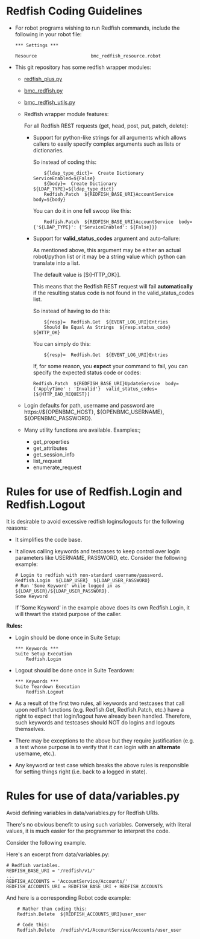 Redfish Coding Guidelines
=========================

-   For robot programs wishing to run Redfish commands, include the following in
    your robot file:

    ```
    *** Settings ***

    Resource                    bmc_redfish_resource.robot
    ```
-   This git repository has some redfish wrapper modules:

    -   [redfish_plus.py](../lib/redfish_plus.py)
    -   [bmc_redfish.py](../lib/bmc_redfish.py)
    -   [bmc_redfish_utils.py](../lib/bmc_redfish_utils.py)
    -   Redfish wrapper module features:

        For all Redfish REST requests (get, head, post, put, patch, delete):

        -   Support for python-like strings for all arguments which allows
            callers to easily specify complex arguments such as lists or
            dictionaries.

            So instead of coding this:

            ```
                ${ldap_type_dict}=  Create Dictionary  ServiceEnabled=${False}
                ${body}=  Create Dictionary  ${LDAP_TYPE}=${ldap_type_dict}
                Redfish.Patch  ${REDFISH_BASE_URI}AccountService  body=${body}
            ```

            You can do it in one fell swoop like this:

            ```
                Redfish.Patch  ${REDFISH_BASE_URI}AccountService  body={'${LDAP_TYPE}': {'ServiceEnabled': ${False}}}
            ```
        -   Support for **valid_status_codes** argument and auto-failure:

            As mentioned above, this argument may be either an actual
            robot/python list or it may be a string value which python can
            translate into a list.

            The default value is [${HTTP_OK}].

            This means that the Redfish REST request will fail
            **automatically** if the resulting status code is not found in the
            valid_status_codes list.

            So instead of having to do this:

            ```
                ${resp}=  Redfish.Get  ${EVENT_LOG_URI}Entries
                Should Be Equal As Strings  ${resp.status_code}  ${HTTP_OK}
            ```

            You can simply do this:

            ```
                ${resp}=  Redfish.Get  ${EVENT_LOG_URI}Entries
            ```

            If, for some reason, you **expect** your command to fail, you can
            specify the expected status code or codes:

            ```
            Redfish.Patch  ${REDFISH_BASE_URI}UpdateService  body={'ApplyTime' : 'Invalid'}  valid_status_codes=[${HTTP_BAD_REQUEST}]
            ```
    -   Login defaults for path, username and password are
        https://${OPENBMC_HOST}, ${OPENBMC_USERNAME}, ${OPENBMC_PASSWORD}.
    -   Many utility functions are available.  Examples:;

        -   get_properties
        -   get_attributes
        -   get_session_info
        -   list_request
        -   enumerate_request

Rules for use of Redfish.Login and Redfish.Logout
=================================================

It is desirable to avoid excessive redfish logins/logouts for the following
reasons:
-	It simplifies the code base.
-	It allows calling keywords and testcases to keep control over login
    parameters like USERNAME, PASSWORD, etc.  Consider the following example:

    ```
    # Login to redfish with non-standard username/password.
    Redfish.Login  ${LDAP_USER}  ${LDAP_USER_PASSWORD}
    # Run 'Some Keyword' while logged in as ${LDAP_USER}/${LDAP_USER_PASSWORD}.
    Some Keyword
    ```
    If 'Some Keyword' in the example above does its own Redfish.Login, it will
    thwart the stated purpose of the caller.

**Rules:**

-   Login should be done once in Suite Setup:

    ```
    *** Keywords ***
    Suite Setup Execution
        Redfish.Login
    ```
-   Logout should be done once in Suite Teardown:
    ```
    *** Keywords ***
    Suite Teardown Execution
        Redfish.Logout
    ```
-   As a result of the first two rules, all keywords and testcases that call
    upon redfish functions (e.g. Redfish.Get, Redfish.Patch, etc.) have a right
    to expect that login/logout have already been handled.  Therefore, such
    keywords and testcases should NOT do logins and logouts themselves.
-   There may be exceptions to the above but they require justification (e.g. a
    test whose purpose is to verify that it can login with an **alternate**
    username, etc.).
-   Any keyword or test case which breaks the above rules is responsible for
    setting things right (i.e. back to a logged in state).

Rules for use of data/variables.py
==================================

Avoid defining variables in data/variables.py for Redfish URIs.

There's no obvious benefit to using such variables.  Conversely, with literal values,
it is much easier for the programmer to interpret the code.

Consider the following example.

Here's an excerpt from data/variables.py:

```
# Redfish variables.
REDFISH_BASE_URI = '/redfish/v1/'
...
REDFISH_ACCOUNTS = 'AccountService/Accounts/'
REDFISH_ACCOUNTS_URI = REDFISH_BASE_URI + REDFISH_ACCOUNTS
```

And here is a corresponding Robot code example:

```
    # Rather than coding this:
    Redfish.Delete  ${REDFISH_ACCOUNTS_URI}user_user

    # Code this:
    Redfish.Delete  /redfish/v1/AccountService/Accounts/user_user
```
